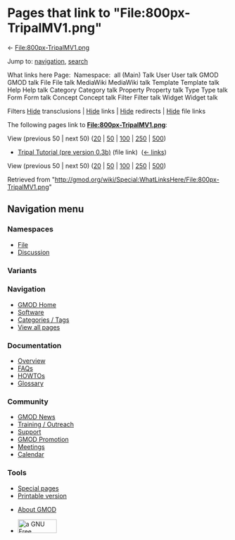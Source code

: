 <div id="mw-page-base" class="noprint">

</div>

<div id="mw-head-base" class="noprint">

</div>

<div id="content" class="mw-body" role="main">

<span id="top"></span>

<div id="mw-js-message" style="display:none;">

</div>



# <span dir="auto">Pages that link to "File:800px-TripalMV1.png"</span>

<div id="bodyContent">

<div id="contentSub">

←
[File:800px-TripalMV1.png](/wiki/File:800px-TripalMV1.png "File:800px-TripalMV1.png")

</div>

<div id="jump-to-nav" class="mw-jump">

Jump to: [navigation](#mw-navigation), [search](#p-search)

</div>

<div id="mw-content-text">

What links here Page:  Namespace:  all (Main) Talk User User talk GMOD
GMOD talk File File talk MediaWiki MediaWiki talk Template Template talk
Help Help talk Category Category talk Property Property talk Type Type
talk Form Form talk Concept Concept talk Filter Filter talk Widget
Widget talk

Filters
[Hide](/mediawiki/index.php?title=Special:WhatLinksHere/File:800px-TripalMV1.png&hidetrans=1 "Special:WhatLinksHere/File:800px-TripalMV1.png")
transclusions \|
[Hide](/mediawiki/index.php?title=Special:WhatLinksHere/File:800px-TripalMV1.png&hidelinks=1 "Special:WhatLinksHere/File:800px-TripalMV1.png")
links \|
[Hide](/mediawiki/index.php?title=Special:WhatLinksHere/File:800px-TripalMV1.png&hideredirs=1 "Special:WhatLinksHere/File:800px-TripalMV1.png")
redirects \|
[Hide](/mediawiki/index.php?title=Special:WhatLinksHere/File:800px-TripalMV1.png&hideimages=1 "Special:WhatLinksHere/File:800px-TripalMV1.png")
file links

The following pages link to
**[File:800px-TripalMV1.png](/wiki/File:800px-TripalMV1.png "File:800px-TripalMV1.png")**:

View (previous 50 \| next 50)
([20](/mediawiki/index.php?title=Special:WhatLinksHere/File:800px-TripalMV1.png&limit=20 "Special:WhatLinksHere/File:800px-TripalMV1.png")
\|
[50](/mediawiki/index.php?title=Special:WhatLinksHere/File:800px-TripalMV1.png&limit=50 "Special:WhatLinksHere/File:800px-TripalMV1.png")
\|
[100](/mediawiki/index.php?title=Special:WhatLinksHere/File:800px-TripalMV1.png&limit=100 "Special:WhatLinksHere/File:800px-TripalMV1.png")
\|
[250](/mediawiki/index.php?title=Special:WhatLinksHere/File:800px-TripalMV1.png&limit=250 "Special:WhatLinksHere/File:800px-TripalMV1.png")
\|
[500](/mediawiki/index.php?title=Special:WhatLinksHere/File:800px-TripalMV1.png&limit=500 "Special:WhatLinksHere/File:800px-TripalMV1.png"))

- [Tripal Tutorial (pre version
  0.3b)](/wiki/Tripal_Tutorial_(pre_version_0.3b) "Tripal Tutorial (pre version 0.3b)")
  (file link) ‎ <span class="mw-whatlinkshere-tools">([←
  links](/mediawiki/index.php?title=Special:WhatLinksHere&target=Tripal+Tutorial+%28pre+version+0.3b%29 "Special:WhatLinksHere"))</span>

View (previous 50 \| next 50)
([20](/mediawiki/index.php?title=Special:WhatLinksHere/File:800px-TripalMV1.png&limit=20 "Special:WhatLinksHere/File:800px-TripalMV1.png")
\|
[50](/mediawiki/index.php?title=Special:WhatLinksHere/File:800px-TripalMV1.png&limit=50 "Special:WhatLinksHere/File:800px-TripalMV1.png")
\|
[100](/mediawiki/index.php?title=Special:WhatLinksHere/File:800px-TripalMV1.png&limit=100 "Special:WhatLinksHere/File:800px-TripalMV1.png")
\|
[250](/mediawiki/index.php?title=Special:WhatLinksHere/File:800px-TripalMV1.png&limit=250 "Special:WhatLinksHere/File:800px-TripalMV1.png")
\|
[500](/mediawiki/index.php?title=Special:WhatLinksHere/File:800px-TripalMV1.png&limit=500 "Special:WhatLinksHere/File:800px-TripalMV1.png"))

</div>

<div class="printfooter">

Retrieved from
"<http://gmod.org/wiki/Special:WhatLinksHere/File:800px-TripalMV1.png>"

</div>

<div id="catlinks" class="catlinks catlinks-allhidden">

</div>

<div class="visualClear">

</div>

</div>

</div>

<div id="mw-navigation">

## Navigation menu

<div id="mw-head">



<div id="left-navigation">

<div id="p-namespaces" class="vectorTabs" role="navigation"
aria-labelledby="p-namespaces-label">

### Namespaces

- <span id="ca-nstab-image"><a href="/wiki/File:800px-TripalMV1.png" accesskey="c"
  title="View the file page [c]">File</a></span>
- <span id="ca-talk"><a
  href="/mediawiki/index.php?title=File_talk:800px-TripalMV1.png&amp;action=edit&amp;redlink=1"
  accesskey="t"
  title="Discussion about the content page [t]">Discussion</a></span>

</div>

<div id="p-variants" class="vectorMenu emptyPortlet" role="navigation"
aria-labelledby="p-variants-label">

### 

### Variants[](#)

<div class="menu">

</div>

</div>

</div>

<div id="right-navigation">





</div>



</div>

</div>

</div>

<div id="mw-panel">

<div id="p-logo" role="banner">

<a href="/wiki/Main_Page"
style="background-image: url(http://gmod.org/images/GMOD-cogs.png);"
title="Visit the main page"></a>

</div>

<div id="p-Navigation" class="portal" role="navigation"
aria-labelledby="p-Navigation-label">

### Navigation

<div class="body">

- <span id="n-GMOD-Home">[GMOD Home](/wiki/Main_Page)</span>
- <span id="n-Software">[Software](/wiki/GMOD_Components)</span>
- <span id="n-Categories-.2F-Tags">[Categories /
  Tags](/wiki/Categories)</span>
- <span id="n-View-all-pages">[View all
  pages](/wiki/Special:AllPages)</span>

</div>

</div>

<div id="p-Documentation" class="portal" role="navigation"
aria-labelledby="p-Documentation-label">

### Documentation

<div class="body">

- <span id="n-Overview">[Overview](/wiki/Overview)</span>
- <span id="n-FAQs">[FAQs](/wiki/Category:FAQ)</span>
- <span id="n-HOWTOs">[HOWTOs](/wiki/Category:HOWTO)</span>
- <span id="n-Glossary">[Glossary](/wiki/Glossary)</span>

</div>

</div>

<div id="p-Community" class="portal" role="navigation"
aria-labelledby="p-Community-label">

### Community

<div class="body">

- <span id="n-GMOD-News">[GMOD News](/wiki/GMOD_News)</span>
- <span id="n-Training-.2F-Outreach">[Training /
  Outreach](/wiki/Training_and_Outreach)</span>
- <span id="n-Support">[Support](/wiki/Support)</span>
- <span id="n-GMOD-Promotion">[GMOD
  Promotion](/wiki/GMOD_Promotion)</span>
- <span id="n-Meetings">[Meetings](/wiki/Meetings)</span>
- <span id="n-Calendar">[Calendar](/wiki/Calendar)</span>

</div>

</div>

<div id="p-tb" class="portal" role="navigation"
aria-labelledby="p-tb-label">

### Tools

<div class="body">

- <span id="t-specialpages"><a href="/wiki/Special:SpecialPages" accesskey="q"
  title="A list of all special pages [q]">Special pages</a></span>
- <span id="t-print"><a
  href="/mediawiki/index.php?title=Special:WhatLinksHere/File:800px-TripalMV1.png&amp;printable=yes"
  rel="alternate" accesskey="p"
  title="Printable version of this page [p]">Printable version</a></span>

</div>

</div>

</div>

</div>

<div id="footer" role="contentinfo">

- <span id="footer-places-about">[About
  GMOD](/wiki/GMOD:About "GMOD:About")</span>

<!-- -->

- <span id="footer-copyrightico">[<img src="http://www.gnu.org/graphics/gfdl-logo-small.png" width="88"
  height="31" alt="a GNU Free Documentation License" />](http://www.gnu.org/licenses/fdl-1.3.html)</span>


<div style="clear:both">

</div>

</div>
